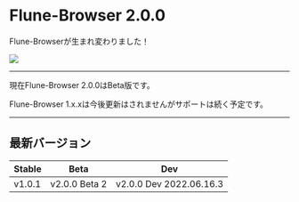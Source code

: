 # Flune-Browser 2.0.0
Flune-Browserが生まれ変わりました！

![](https://user-images.githubusercontent.com/84224913/174413796-8d2fe22f-da74-483b-8fd9-06ff4b02869c.png)


---

現在Flune-Browser 2.0.0はBeta版です。

Flune-Browser 1.x.xは今後更新はされませんがサポートは続く予定です。

---

## 最新バージョン
|Stable|     Beta    |          Dev          |
|------|-------------|-----------------------|
|v1.0.1|v2.0.0 Beta 2|v2.0.0 Dev 2022.06.16.3|
